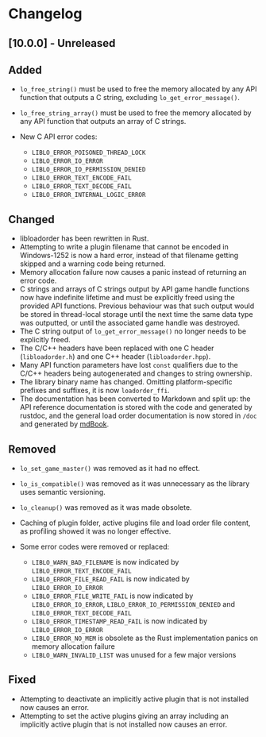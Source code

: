# Changelog

## [10.0.0] - Unreleased

## Added

- `lo_free_string()` must be used to free the memory allocated by any API
  function that outputs a C string, excluding `lo_get_error_message()`.
- `lo_free_string_array()` must be used to free the memory allocated by any API
  function that outputs an array of C strings.
- New C API error codes:

  - `LIBLO_ERROR_POISONED_THREAD_LOCK`
  - `LIBLO_ERROR_IO_ERROR`
  - `LIBLO_ERROR_IO_PERMISSION_DENIED`
  - `LIBLO_ERROR_TEXT_ENCODE_FAIL`
  - `LIBLO_ERROR_TEXT_DECODE_FAIL`
  - `LIBLO_ERROR_INTERNAL_LOGIC_ERROR`

## Changed

- libloadorder has been rewritten in Rust.
- Attempting to write a plugin filename that cannot be encoded in Windows-1252
  is now a hard error, instead of that filename getting skipped and a warning
  code being returned.
- Memory allocation failure now causes a panic instead of returning an error
  code.
- C strings and arrays of C strings output by API game handle functions now have
  indefinite lifetime and must be explicitly freed using the provided API
  functions. Previous behaviour was that such output would be stored in
  thread-local storage until the next time the same data type was outputted, or
  until the associated game handle was destroyed.
- The C string output of `lo_get_error_message()` no longer needs to be
  explicitly freed.
- The C/C++ headers have been replaced with one C header (`libloadorder.h`) and
  one C++ header (`libloadorder.hpp`).
- Many API function parameters have lost `const` qualifiers due to the C/C++
  headers being autogenerated and changes to string ownership.
- The library binary name has changed. Omitting
  platform-specific prefixes and suffixes, it is now `loadorder_ffi`.
- The documentation has been converted to Markdown and split up: the API
  reference documentation is stored with the code and generated by rustdoc, and
  the general load order documentation is now stored in `/doc` and generated
  by [mdBook](https://azerupi.github.io/mdBook/).

## Removed

- `lo_set_game_master()` was removed as it had no effect.
- `lo_is_compatible()` was removed as it was unnecessary as the library uses
  semantic versioning.
- `lo_cleanup()` was removed as it was made obsolete.
- Caching of plugin folder, active plugins file and load order file content, as
  profiling showed it was no longer effective.
- Some error codes were removed or replaced:

  - `LIBLO_WARN_BAD_FILENAME` is now indicated by `LIBLO_ERROR_TEXT_ENCODE_FAIL`
  - `LIBLO_ERROR_FILE_READ_FAIL` is now indicated by `LIBLO_ERROR_IO_ERROR`
  - `LIBLO_ERROR_FILE_WRITE_FAIL` is now indicated by `LIBLO_ERROR_IO_ERROR`,
    `LIBLO_ERROR_IO_PERMISSION_DENIED` and `LIBLO_ERROR_TEXT_DECODE_FAIL`
  - `LIBLO_ERROR_TIMESTAMP_READ_FAIL` is now indicated by `LIBLO_ERROR_IO_ERROR`
  - `LIBLO_ERROR_NO_MEM` is obsolete as the Rust implementation panics on
    memory allocation failure
  - `LIBLO_WARN_INVALID_LIST` was unused for a few major versions

## Fixed

- Attempting to deactivate an implicitly active plugin that is not installed now
  causes an error.
- Attempting to set the active plugins giving an array including an implicitly
  active plugin that is not installed now causes an error.
